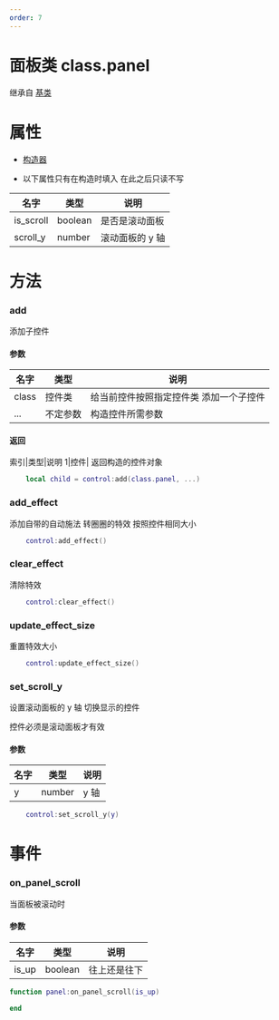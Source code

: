 ```yaml
---
order: 7
---
```


# 面板类 class.panel

继承自 [基类](/Script/界面/基类)

# 属性

- [构造器](/Script/界面/构造器)

- 以下属性只有在构造时填入 在此之后只读不写

| 名字      | 类型    | 说明            |
| --------- | ------- | --------------- |
| is_scroll | boolean | 是否是滚动面板  |
| scroll_y  | number  | 滚动面板的 y 轴 |

# 方法

### add

添加子控件

#### 参数

| 名字  | 类型     | 说明                                    |
| ----- | -------- | --------------------------------------- |
| class | 控件类   | 给当前控件按照指定控件类 添加一个子控件 |
| ...   | 不定参数 | 构造控件所需参数                        |

#### 返回

索引|类型|说明
1|控件| 返回构造的控件对象

```lua
    local child = control:add(class.panel, ...)
```

### add_effect

添加自带的自动施法 转圈圈的特效 按照控件相同大小

```lua
    control:add_effect()
```

### clear_effect

清除特效

```lua
    control:clear_effect()
```

### update_effect_size

重置特效大小

```lua
    control:update_effect_size()
```

### set_scroll_y

设置滚动面板的 y 轴 切换显示的控件

控件必须是滚动面板才有效

#### 参数

| 名字 | 类型   | 说明 |
| ---- | ------ | ---- |
| y    | number | y 轴 |

```lua
    control:set_scroll_y(y)
```

# 事件

### on_panel_scroll

当面板被滚动时

#### 参数

| 名字  | 类型    | 说明         |
| ----- | ------- | ------------ |
| is_up | boolean | 往上还是往下 |

```lua
function panel:on_panel_scroll(is_up)

end
```
